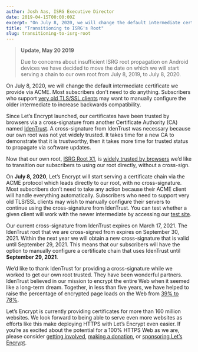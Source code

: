 ```yaml
---
author: Josh Aas, ISRG Executive Director
date: 2019-04-15T00:00:00Z
excerpt: "On July 8, 2020, we will change the default intermediate certificate we provide via ACME. Most subscribers don’t need to do anything. Subscribers who support very old TLS/SSL clients may want to manually configure the older intermediate to increase backwards compatibility."
title: "Transitioning to ISRG's Root"
slug: transitioning-to-isrg-root
---
```


> **Update, May 20 2019**
> 
> Due to concerns about insufficient ISRG root propagation on Android devices we have decided to move the date on which we will start serving a chain to our own root from July 8, 2019, to July 8, 2020.

On July 8, 2020, we will change the default intermediate certificate we provide via ACME. Most subscribers don’t need to do anything. Subscribers who support [very old TLS/SSL clients](https://letsencrypt.org/docs/certificate-compatibility/#known-incompatible) may want to manually configure the older intermediate to increase backwards compatibility.

Since Let’s Encrypt launched, our certificates have been trusted by browsers via a cross-signature from another Certificate Authority (CA) named [IdenTrust](https://www.identrust.com/). A cross-signature from IdenTrust was necessary because our own root was not yet widely trusted. It takes time for a new CA to demonstrate that it is trustworthy, then it takes more time for trusted status to propagate via software updates.

Now that our own root, [ISRG Root X1](https://letsencrypt.org/certificates/), is [widely trusted by browsers](https://letsencrypt.org/2018/08/06/trusted-by-all-major-root-programs.html) we’d like to transition our subscribers to using our root directly, without a cross-sign.

On <strong>July 8, 2020</strong>, Let’s Encrypt will start serving a certificate chain via the ACME protocol which leads directly to our root, with no cross-signature. Most subscribers don’t need to take any action because their ACME client will handle everything automatically. Subscribers who need to support very old TLS/SSL clients may wish to manually configure their servers to continue using the cross-signature from IdenTrust. You can test whether a given client will work with the newer intermediate by accessing our [test site](https://valid-isrgrootx1.letsencrypt.org/).

Our current cross-signature from IdenTrust expires on March 17, 2021. The IdenTrust root that we are cross-signed from expires on September 30, 2021. Within the next year we will obtain a new cross-signature that is valid until September 29, 2021. This means that our subscribers will have the option to manually configure a certificate chain that uses IdenTrust until <strong>September 29, 2021</strong>.

We’d like to thank IdenTrust for providing a cross-signature while we worked to get our own root trusted. They have been wonderful partners. IdenTrust believed in our mission to encrypt the entire Web when it seemed like a long-term dream. Together, in less than five years, we have helped to raise the percentage of encrypted page loads on the Web from [39% to 78%](https://letsencrypt.org/stats/#percent-pageloads).

Let’s Encrypt is currently providing certificates for more than 160 million websites. We look forward to being able to serve even more websites as efforts like this make deploying HTTPS with Let’s Encrypt even easier. If you’re as excited about the potential for a 100% HTTPS Web as we are, please consider [getting involved](https://letsencrypt.org/getinvolved/), [making a donation](https://letsencrypt.org/donate/), or [sponsoring Let’s Encrypt](https://letsencrypt.org/become-a-sponsor/).
